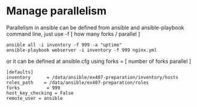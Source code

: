# Manage parallelism

Parallelism in ansible can be defined from ansible and ansible-playbook command line, just use -f [ how many forks / parallel ]
```
ansible all -i inventory -f 999 -a "uptime"
ansible-playbook webserver -i inventory -f 999 nginx.yml
```

or it can be defined at ansible.cfg using forks = [ number of forks parallel ]
```
[defaults]
inventory      = /data/ansible/ex407-preparation/inventory/hosts
roles_path    = /data/ansible/ex407-preparation/roles
forks          = 999
host_key_checking = False
remote_user = ansible
```
